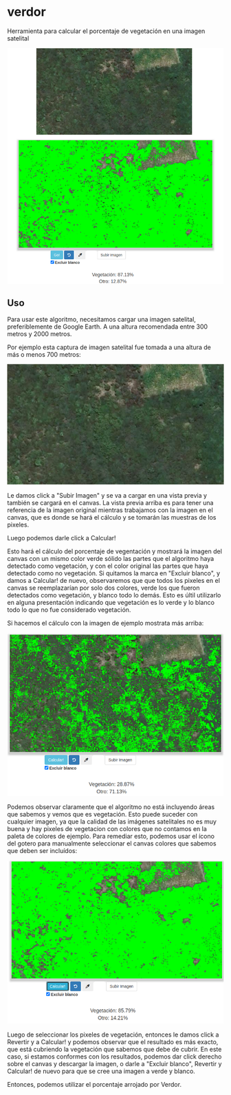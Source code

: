 # verdor

Herramienta para calcular el porcentaje de vegetación en una imagen satelital

![Verdor](/assets/Verdor.png)

## Uso

Para usar este algoritmo, necesitamos cargar una imagen satelital, preferiblemente de Google Earth. A una altura recomendada entre 300 metros y 2000 metros.

Por ejemplo esta captura de imagen satelital fue tomada a una altura de más o menos 700 metros:

![Verdor uso](/assets/Verdor_uso.png)

Le damos click a "Subir Imagen" y se va a cargar en una vista previa y también se cargará en el canvas. La vista previa arriba es para tener una referencia de la imagen original mientras trabajamos con la imagen en el canvas, que es donde se hará el cálculo y se tomarán las muestras de los pixeles.

Luego podemos darle click a Calcular!

Esto hará el cálculo del porcentaje de vegentación y mostrará la imagen del canvas con un mismo color verde sólido las partes que el algoritmo haya detectado como vegetación, y con el color original las partes que haya detectado como no vegetación. Si quitamos la marca en "Excluir blanco", y damos a Calcular! de nuevo, observaremos que que todos los pixeles en el canvas se reemplazarían por solo dos colores, verde los que fueron detectados como vegetación, y blanco todo lo demás. Esto es últil utilizarlo en alguna presentación indicando que vegetación es lo verde y lo blanco todo lo que no fue considerado vegetación.

Si hacemos el cálculo con la imagen de ejemplo mostrata más arriba:

![Verdor uso con cálculo inexacto](/assets/verdor_uso_calculo_inexacto.png)

Podemos observar claramente que el algoritmo no está incluyendo áreas que sabemos y vemos que es vegetación. Esto puede suceder con cualquier imagen, ya que la calidad de las imágenes satelitales no es muy buena y hay pixeles de vegetacion con colores que no contamos en la paleta de colores de ejemplo. Para remediar esto, podemos usar el ícono del gotero para manualmente seleccionar el canvas colores que sabemos que deben ser incluídos:

![Verdor uso con cálculo inexacto](/assets/verdor_uso_calculo_mas_exacto.png)

Luego de seleccionar los pixeles de vegetación, entonces le damos click a Revertir y a Calcular! y podemos observar que el resultado es más exacto, que está cubriendo la vegetación que sabemos que debe de cubrir. En este caso, si estamos conformes con los resultados, podemos dar click derecho sobre el canvas y descargar la imagen, o darle a "Excluir blanco", Revertir y Calcular! de nuevo para que se cree una imagen a verde y blanco.

Entonces, podemos utilizar el porcentaje arrojado por Verdor.
